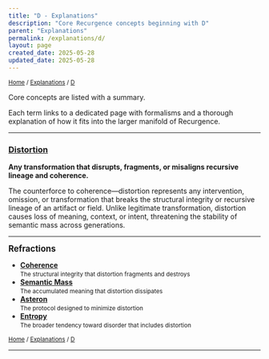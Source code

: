 ```yaml
---
title: "D - Explanations"
description: "Core Recurgence concepts beginning with D"
parent: "Explanations"
permalink: /explanations/d/
layout: page
created_date: 2025-05-28
updated_date: 2025-05-28
---
```


<small>[Home](/) / [Explanations](/explanations/) / <u>D</u></small>

Core concepts are listed with a summary.

Each term links to a dedicated page with formalisms and a thorough explanation of how it fits into the larger manifold of Recurgence.

---

### [Distortion](/explanations/d/distortion/)
**Any transformation that disrupts, fragments, or misaligns recursive lineage and coherence.**

The counterforce to coherence—distortion represents any intervention, omission, or transformation that breaks the structural integrity or recursive lineage of an artifact or field. Unlike legitimate transformation, distortion causes loss of meaning, context, or intent, threatening the stability of semantic mass across generations.

---

**<big>Refractions</big>**

- **[Coherence](/explanations/c/coherence/)**  
  <small>The structural integrity that distortion fragments and destroys</small>
- **[Semantic Mass](/explanations/s/semantic-mass/)**  
  <small>The accumulated meaning that distortion dissipates</small>
- **[Asteron](/explanations/a/asteron/)**  
  <small>The protocol designed to minimize distortion</small>
- **[Entropy](/explanations/e/entropy/)**  
  <small>The broader tendency toward disorder that includes distortion</small>

<small>[Home](/) / [Explanations](/explanations/) / <u>D</u></small>

--- 